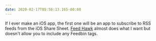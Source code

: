 ```yaml
---
date: 2020-02-17T05:58:13.165-00:00
---
```

If I ever make an iOS app, the first one will be an app to subscribe to RSS feeds from the iOS Share Sheet. [Feed Hawk](https://www.goldenhillsoftware.com/feed-hawk/) almost does what I want but doesn't allow you to include any Feedbin tags.
